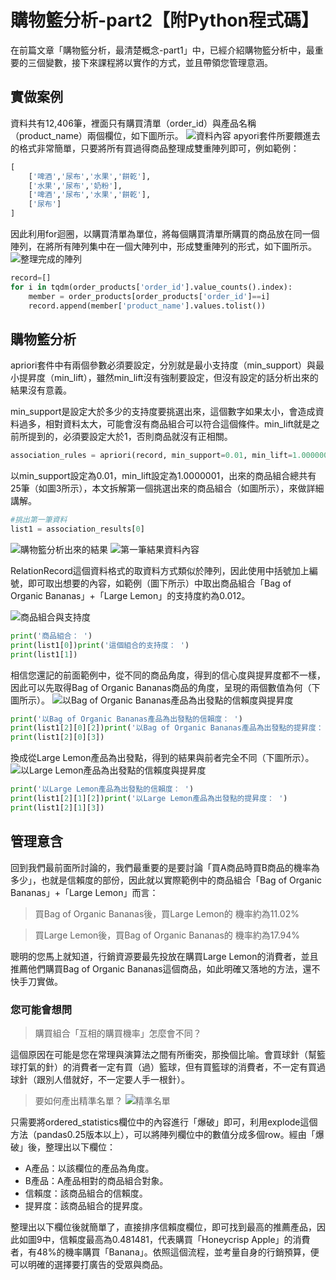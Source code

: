 # 購物籃分析-part2【附Python程式碼】

在前篇文章「購物籃分析，最清楚概念-part1」中，已經介紹購物籃分析中，最重要的三個變數，接下來課程將以實作的方式，並且帶領您管理意涵。

## 實做案例
資料共有12,406筆，裡面只有購買清單（order_id）與產品名稱（product_name）兩個欄位，如下圖所示。
![資料內容](https://i.imgur.com/CoSg7sY.png)
apyori套件所要餵進去的格式非常簡單，只要將所有買過得商品整理成雙重陣列即可，例如範例：
```python
[
    ['啤酒','尿布','水果','餅乾'],
    ['水果','尿布','奶粉'],
    ['啤酒','尿布','水果','餅乾'],
    ['尿布']
]
```
因此利用for迴圈，以購買清單為單位，將每個購買清單所購買的商品放在同一個陣列，在將所有陣列集中在一個大陣列中，形成雙重陣列的形式，如下圖所示。
![整理完成的陣列](https://i.imgur.com/S25tuUH.png)
```python
record=[]
for i in tqdm(order_products['order_id'].value_counts().index):
    member = order_products[order_products['order_id']==i]
    record.append(member['product_name'].values.tolist())
```

## 購物籃分析
apriori套件中有兩個參數必須要設定，分別就是最小支持度（min_support）與最小提昇度（min_lift），雖然min_lift沒有強制要設定，但沒有設定的話分析出來的結果沒有意義。

min_support是設定大於多少的支持度要挑選出來，這個數字如果太小，會造成資料過多，相對資料太大，可能會沒有商品組合可以符合這個條件。min_lift就是之前所提到的，必須要設定大於1，否則商品就沒有正相關。
```python
association_rules = apriori(record, min_support=0.01, min_lift=1.0000001)association_results = list(association_rules)
```

以min_support設定為0.01，min_lift設定為1.0000001，出來的商品組合總共有25筆（如圖3所示），本文拆解第一個挑選出來的商品組合（如圖所示），來做詳細講解。

```python
#挑出第一筆資料
list1 = association_results[0]
```
![購物籃分析出來的結果](https://i.imgur.com/saor0fn.png)
![第一筆結果資料內容](https://i.imgur.com/z2rF7z0.png)

RelationRecord這個資料格式的取資料方式類似於陣列，因此使用中括號加上編號，即可取出想要的內容，如範例（圖下所示）中取出商品組合「Bag of Organic Bananas」+「Large Lemon」的支持度約為0.012。

![商品組合與支持度](https://i.imgur.com/nd7tNVY.png)

```python
print('商品組合： ')
print(list1[0])print('這個組合的支持度： ')
print(list1[1])
```

相信您還記的前面範例中，從不同的商品角度，得到的信心度與提昇度都不一樣，因此可以先取得Bag of Organic Bananas商品的角度，呈現的兩個數值為何（下圖所示）。
![以Bag of Organic Bananas產品為出發點的信賴度與提昇度](https://i.imgur.com/MaMbPo5.png)

```python
print('以Bag of Organic Bananas產品為出發點的信賴度： ')
print(list1[2][0][2])print('以Bag of Organic Bananas產品為出發點的提昇度： ')
print(list1[2][0][3])
```
換成從Large Lemon產品為出發點，得到的結果與前者完全不同（下圖所示）。
![以Large Lemon產品為出發點的信賴度與提昇度](https://i.imgur.com/vbXFr9i.png)
```python
print('以Large Lemon產品為出發點的信賴度： ')
print(list1[2][1][2])print('以Large Lemon產品為出發點的提昇度： ')
print(list1[2][1][3])
```

## 管理意含
回到我們最前面所討論的，我們最重要的是要討論「買A商品時買B商品的機率為多少」，也就是信賴度的部份，因此就以實際範例中的商品組合「Bag of Organic Bananas」+「Large Lemon」而言：

> 買Bag of Organic Bananas後，買Large Lemon的
機率約為11.02%

> 買Large Lemon後，買Bag of Organic Bananas的
> 機率約為17.94%

聰明的您馬上就知道，行銷資源要最先投放在購買Large Lemon的消費者，並且推薦他們購買Bag of Organic Bananas這個商品，如此明確又落地的方法，還不快手刀實做。

### 您可能會想問
> 購買組合「互相的購買機率」怎麼會不同？

這個原因在可能是您在常理與演算法之間有所衝突，那換個比喻。會買球針（幫籃球打氣的針）的消費者一定有買（過）籃球，但有買籃球的消費者，不一定有買過球針（跟別人借就好，不一定要人手一根針）。

> 要如何產出精準名單？
![精準名單](https://i.imgur.com/zcvllPv.png)

只需要將ordered_statistics欄位中的內容進行「爆破」即可，利用explode這個方法（pandas0.25版本以上），可以將陣列欄位中的數值分成多個row。經由「爆破」後，整理出以下欄位：

* A產品：以該欄位的產品為角度。
* B產品：A產品相對的商品組合對象。
* 信賴度：該商品組合的信賴度。
* 提昇度：該商品組合的提昇度。

整理出以下欄位後就簡單了，直接排序信賴度欄位，即可找到最高的推薦產品，因此如圖9中，信賴度最高為0.481481，代表購買「Honeycrisp Apple」的消費者，有48%的機率購買「Banana」。依照這個流程，並考量自身的行銷預算，便可以明確的選擇要打廣告的受眾與商品。



